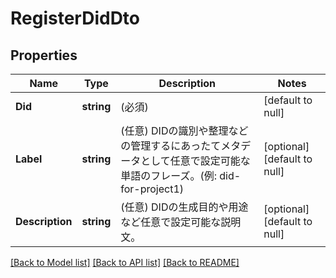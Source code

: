 # RegisterDidDto

## Properties
Name | Type | Description | Notes
------------ | ------------- | ------------- | -------------
**Did** | **string** | (必須)  | [default to null]
**Label** | **string** | (任意) DIDの識別や整理などの管理するにあったてメタデータとして任意で設定可能な単語のフレーズ。(例: did-for-project1) | [optional] [default to null]
**Description** | **string** | (任意) DIDの生成目的や用途など任意で設定可能な説明文。 | [optional] [default to null]

[[Back to Model list]](../README.md#documentation-for-models) [[Back to API list]](../README.md#documentation-for-api-endpoints) [[Back to README]](../README.md)


